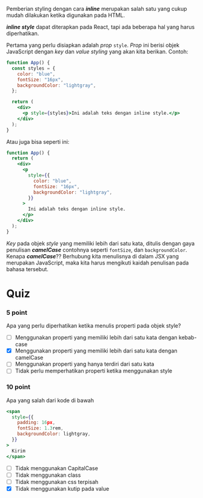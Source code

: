 Pemberian styling dengan cara **_inline_** merupakan salah satu yang cukup mudah dilakukan ketika digunakan pada HTML. 

**_inline style_** dapat diterapkan pada React, tapi ada beberapa hal yang harus diperhatikan.

Pertama yang perlu disiapkan adalah _prop_ `style`. _Prop_ ini berisi objek JavaScript dengan _key_ dan _value_ _styling_ yang akan kita berikan. Contoh:

```jsx
function App() {
  const styles = {
    color: "blue",
    fontSize: "16px",
    backgroundColor: "lightgray",
  };

  return (
    <div>
      <p style={styles}>Ini adalah teks dengan inline style.</p>
    </div>
  );
}
```

Atau juga bisa seperti ini:

```jsx
function App() {
  return (
    <div>
      <p
        style={{
          color: "blue",
          fontSize: "16px",
          backgroundColor: "lightgray",
        }}
      >
        Ini adalah teks dengan inline style.
      </p>
    </div>
  );
}
```

_Key_ pada objek _style_ yang memiliki lebih dari satu kata, ditulis dengan gaya penulisan **_camelCase_** contohnya seperti `fontSize`, dan `backgroundColor`. Kenapa **_camelCase_**?? Berhubung kita menulisnya di dalam JSX yang merupakan JavaScript, maka kita harus mengikuti kaidah penulisan pada bahasa tersebut.

# Quiz

### 5 point

Apa yang perlu diperhatikan ketika menulis properti pada objek style?

- [ ] Menggunakan properti yang memiliki lebih dari satu kata dengan kebab-case
- [x] Menggunakan properti yang memiliki lebih dari satu kata dengan camelCase
- [ ] Menggunakan properti yang hanya terdiri dari satu kata
- [ ] Tidak perlu memperhatikan properti ketika menggunakan style

### 10 point

Apa yang salah dari kode di bawah
```jsx
<span
  style={{
    padding: 16px,
    fontSize: 1.3rem,
    backgroundColor: lightgray,
  }}
>
  Kirim
</span>
```

- [ ] Tidak menggunakan CapitalCase
- [ ] Tidak menggunakan class
- [ ] Tidak menggunakan css terpisah
- [x] Tidak menggunakan kutip pada value
